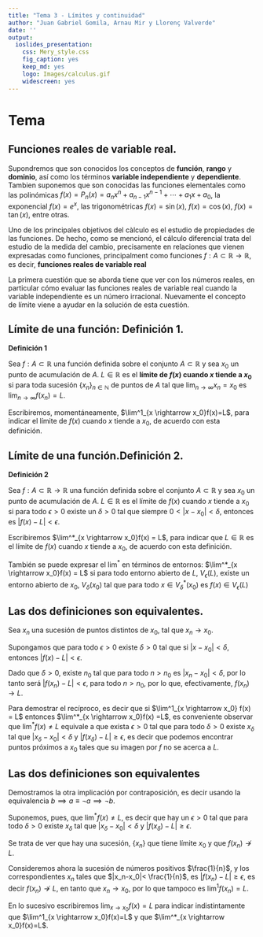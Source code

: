```yaml
---
title: "Tema 3 - Límites y continuidad"
author: "Juan Gabriel Gomila, Arnau Mir y Llorenç Valverde"
date: ''
output: 
  ioslides_presentation: 
    css: Mery_style.css
    fig_caption: yes
    keep_md: yes
    logo: Images/calculus.gif
    widescreen: yes
---
```




# Tema

## Funciones reales de variable real.

Supondremos que son conocidos los conceptos de **función**, **rango** y **dominio**, así como los términos **variable independiente** y **dependiente**. Tambien suponemos que  son conocidas las funciones elementales como las polinómicas $f(x)= P_n(x) = a_nx^n+a_{n-1}x^{n-1}+ \cdots + a_1x+a_0$, la exponencial $f(x)=e^x$,  las trigonométricas $f(x)=\sin(x)$, $f(x)=\cos(x)$, $f(x) =\tan(x)$, entre otras. 

Uno de los principales objetivos del càlculo es el estudio de propiedades de las funciones. De hecho, como se mencionó, el cálculo diferencial trata del estudio de la medida del cambio, precisamente en relaciones que vienen expresadas como funciones, principalment como funciones $f:A\subset \mathbb{R} \rightarrow \mathbb{R}$, es decir, **funciones reales de variable real**

La primera cuestión que se aborda tiene que ver con los números reales, en particular cómo evaluar las funciones reales de variable real cuando la variable independiente es un número irracional. Nuevamente el concepto de límite viene a ayudar en la solución de esta cuestión.

## Límite de una función: Definición 1.

<l class="definition"> **Definición 1** </l>

Sea $f:A \subset \mathbb{R}$ una función definida sobre el conjunto $A \subset \mathbb{R}$ y sea $x_0$ un punto de acumulación de $A$. $L \in \mathbb{R}$ es el **límite de $f(x)$ cuando $x$ tiende a $x_0$** si para toda sucesión $\{x_n\}_{n \in \mathbb{N}}$ de puntos de $A$ tal que $\lim_{n \rightarrow \infty}x_n = x_0$ es $\lim_{n \rightarrow \infty}f(x_n)=L$.

Escribiremos, momentáneamente, $\lim^1_{x \rightarrow x_0}f(x)=L$, para indicar el límite de $f(x)$ cuando $x$ tiende a $x_0$, de acuerdo con esta definición.





## Límite de una función.Definición 2.

<l class="definition"> **Definición 2** </l>

Sea $f:A \subset \mathbb{R} \rightarrow \mathbb{R}$ una función definida sobre el conjunto $A \subset \mathbb{R}$ y sea $x_0$ un punto de acumulación de $A$. $L \in \mathbb{R}$ es el límite de $f(x)$ cuando $x$ tiende a $x_0$ si para todo $\epsilon >0$ existe un $\delta >0$ tal que siempre $0<|x-x_0|< \delta$, entonces es $|f(x)-L|<\epsilon$.

Escribiremos $\lim^*_{x \rightarrow x_0}f(x) = L$, para indicar que $L \in \mathbb{R}$ es el límite de $f(x)$ cuando $x$ tiende a $x_0$, de acuerdo con esta definición.


También se puede expresar el $\lim^*$ en términos de entornos: $\lim^*_{x \rightarrow x_0}f(x) = L$ si para todo entorno
abierto de $L$, $V_{\epsilon}(L)$, existe un entorno abierto de $x_0$, $V_{\delta} (x_0)$ tal que para todo $x \in V^*_{\delta} (x_0)$ es $f(x) \in V_{\epsilon}(L)$


## Las dos definiciones son equivalentes.

Sea $x_n$ una sucesión de puntos distintos de $x_0$, tal que $x_n \rightarrow x_0$.

Supongamos que para todo $\epsilon >0$ existe $\delta >0$ tal que si $|x - x_0|< \delta$, entonces $|f(x)-L|<\epsilon$. 

Dado que $\delta >0$, existe $n_0$ tal que para todo $n > n_0$ es $|x_n - x_0|<\delta$, por lo tanto será $|f(x_n) - L| < \epsilon$, para todo $n > n_0$, por lo que, efectivamente, $f(x_n) \rightarrow L$.

Para demostrar el recíproco, es decir que si $\lim^1_{x \rightarrow x_0} f(x) = L$ entonces $\lim^*_{x \rightarrow x_0}f(x) =L$, es conveniente observar que $\lim^*f(x) \neq L$ equivale a que exista $\epsilon >0$ tal que para todo $\delta >0$ existe $x_{\delta}$ tal que $|x_{\delta} -x_0| < \delta$ y $|f(x_{\delta}) - L|\geq \epsilon$, es decir que podemos encontrar puntos próximos a $x_0$ tales que su imagen por $f$ no se acerca a $L$.


## Las dos definiciones son equivalentes

Demostramos la otra implicación por contraposición, es decir usando la equivalencia $b \implies a \equiv \lnot a \implies \lnot b$. 

Suponemos, pues, que $\lim^*f(x) \neq L$, es decir que hay un $\epsilon > 0$ tal que para todo $\delta >0$ existe $x_{\delta}$ tal que $|x_{\delta} - x_0|<\delta$ y $|f(x_{\delta}) - L| \geq \epsilon$. 

Se trata de ver que hay una sucesión, $\{x_n\}$ que tiene límite  $x_0$ y que $f(x_n) \not\rightarrow L$. 

Consideremos ahora la sucesión de números positivos $\frac{1}{n}$, y los correspondientes $x_n$ tales que $|x_n-x_0|< \frac{1}{n}$, es $|f(x_n) -L | \geq \epsilon$, es decir $f(x_n) \not\rightarrow L$, en tanto que $x_n \rightarrow x_0$, por lo que tampoco es $\lim^1 f(x_n) = L$.

En lo sucesivo escribiremos $\lim_{x \rightarrow x_0}f(x)=L$ para indicar indistintamente que $\lim^1_{x \rightarrow x_0}f(x)=L$ y que $\lim^*_{x \rightarrow x_0}f(x)=L$.



